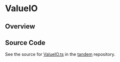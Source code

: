 # ValueIO

## Overview





## Source Code

See the source for [ValueIO.ts](https://github.com/phetsims/tandem/blob/main/js/types/ValueIO.ts) in the [tandem](https://github.com/phetsims/tandem) repository.
